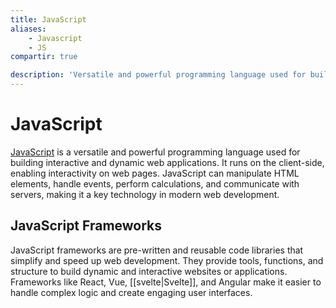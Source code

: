 ```yaml
---
title: JavaScript
aliases:
    - Javascript
    - JS
compartir: true

description: 'Versatile and powerful programming language used for building interactive and dynamic web applications.'
---
```

# JavaScript
[JavaScript](https://en.wikipedia.org/wiki/JavaScript) is a versatile and powerful programming language used for building interactive and dynamic web applications. It runs on the client-side, enabling interactivity on web pages. JavaScript can manipulate HTML elements, handle events, perform calculations, and communicate with servers, making it a key technology in modern web development.

## JavaScript Frameworks

JavaScript frameworks are pre-written and reusable code libraries that simplify and speed up web development. They provide tools, functions, and structure to build dynamic and interactive websites or applications. Frameworks like React, Vue, [[svelte|Svelte]], and Angular make it easier to handle complex logic and create engaging user interfaces.
